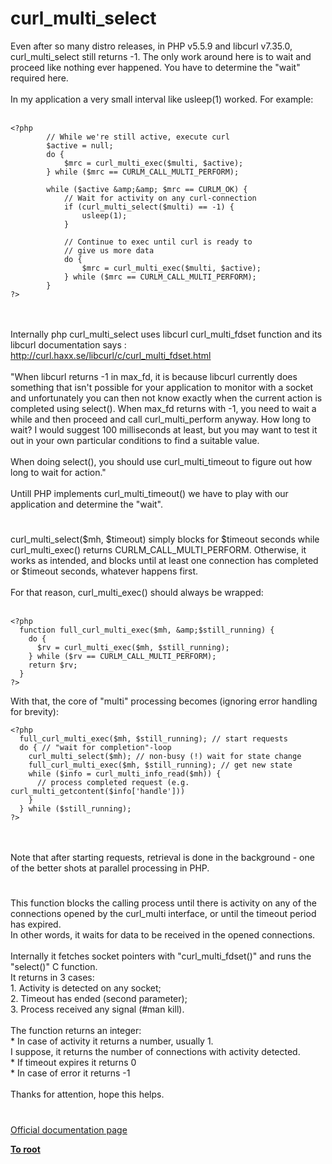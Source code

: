 # curl_multi_select



Even after so many distro releases, in PHP v5.5.9 and libcurl v7.35.0, curl_multi_select still returns -1. The only work around here is to wait and proceed like nothing ever happened. You have to determine the "wait" required here. <br><br>In my application a very small interval like usleep(1) worked. For example:<br><br>

```
<?php
        // While we're still active, execute curl
        $active = null;
        do {
            $mrc = curl_multi_exec($multi, $active);
        } while ($mrc == CURLM_CALL_MULTI_PERFORM);
    
        while ($active &amp;&amp; $mrc == CURLM_OK) {
            // Wait for activity on any curl-connection
            if (curl_multi_select($multi) == -1) {
                usleep(1);
            }
    
            // Continue to exec until curl is ready to
            // give us more data
            do {
                $mrc = curl_multi_exec($multi, $active);
            } while ($mrc == CURLM_CALL_MULTI_PERFORM);
        }
?>
```
<br><br>Internally php curl_multi_select uses libcurl curl_multi_fdset function and its libcurl documentation says :<br>http://curl.haxx.se/libcurl/c/curl_multi_fdset.html<br><br>"When libcurl returns -1 in max_fd, it is because libcurl currently does something that isn&apos;t possible for your application to monitor with a socket and unfortunately you can then not know exactly when the current action is completed using select(). When max_fd returns with -1, you need to wait a while and then proceed and call curl_multi_perform anyway. How long to wait? I would suggest 100 milliseconds at least, but you may want to test it out in your own particular conditions to find a suitable value. <br><br>When doing select(), you should use curl_multi_timeout to figure out how long to wait for action."<br><br>Untill PHP implements curl_multi_timeout() we have to play with our application and determine the "wait".  

#

curl_multi_select($mh, $timeout) simply blocks for $timeout seconds while curl_multi_exec() returns CURLM_CALL_MULTI_PERFORM. Otherwise, it works as intended, and blocks until at least one connection has completed or $timeout seconds, whatever happens first.<br><br>For that reason, curl_multi_exec() should always be wrapped:<br><br>

```
<?php
  function full_curl_multi_exec($mh, &amp;$still_running) {
    do {
      $rv = curl_multi_exec($mh, $still_running);
    } while ($rv == CURLM_CALL_MULTI_PERFORM);
    return $rv;
  }
?>
```


With that, the core of "multi" processing becomes (ignoring error handling for brevity):



```
<?php
  full_curl_multi_exec($mh, $still_running); // start requests
  do { // "wait for completion"-loop
    curl_multi_select($mh); // non-busy (!) wait for state change
    full_curl_multi_exec($mh, $still_running); // get new state
    while ($info = curl_multi_info_read($mh)) {
      // process completed request (e.g. curl_multi_getcontent($info['handle']))
    }
  } while ($still_running);
?>
```
<br><br>Note that after starting requests, retrieval is done in the background - one of the better shots at parallel processing in PHP.  

#

This function blocks the calling process until there is activity on any of the connections opened by the curl_multi interface, or until the timeout period has expired. <br>In other words, it waits for data to be received in the opened connections.<br><br>Internally it fetches socket pointers with "curl_multi_fdset()" and runs the "select()" C function.<br>It returns in 3 cases:<br>1. Activity is detected on any socket;<br>2. Timeout has ended (second parameter);<br>3. Process received any signal (#man kill).<br><br>The function returns an integer:<br>* In case of activity it returns a number, usually 1.<br>I suppose, it returns the number of connections with activity detected.<br>* If timeout expires it returns 0<br>* In case of error it returns -1<br><br>Thanks for attention, hope this helps.  

#

[Official documentation page](https://www.php.net/manual/en/function.curl-multi-select.php)

**[To root](/README.md)**